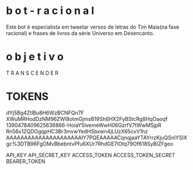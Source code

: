 # b o t - r a c i o n a l
Este bot é especialista em tweetar versos de letras do Tim Maia(na fase racional) e frases de livros da série Universo em Desencanto. 

# o b j e t i v o
T R A N S C E N  D E R

# TOKENS
dYj5Bg4ZtlBu8H6WzBCNFQn7F
XWuMRHodDzNM96ZWl8otmGjmsB19Sh6HX2FyBStcRg8HqOaoqf
1390478409625636866-HoiaY5IvemeWwH06GzrfV7tWwMSjpR
Rn56x1ZQDOgqpHC3Br3mvwYedHSbxwn4jLUzX65cvV1hz
AAAAAAAAAAAAAAAAAAAAAIY7PQEAAAAACqnqjaaYTAYrrzKjuQSnlYSIXgc%3DTB96FgOMvBbebntvPfu6XUr7RhdGE7lOtq79Of618SyBIZFgeo

API_KEY
API_SECRET_KEY
ACCESS_TOKEN
ACCESS_TOKEN_SECRET
BEARER_TOKEN